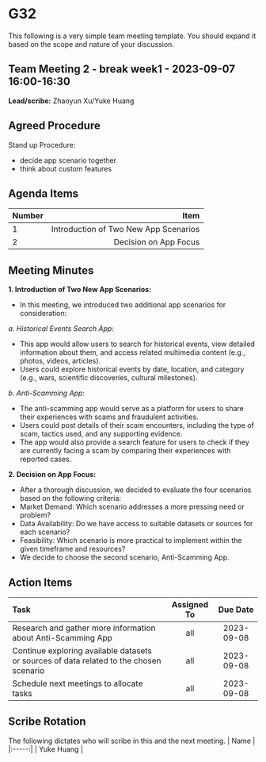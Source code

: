 # G32
This following is a very simple team meeting template. You should expand it based on the scope and nature of your discussion.

## Team Meeting 2 - break week1  - 2023-09-07 16:00-16:30
**Lead/scribe:** Zhaoyun Xu/Yuke Huang
<br>


## Agreed Procedure
Stand up Procedure: 
- decide app scenario together
- think about custom features  


## Agenda Items
| Number   |        Item |
|:---------|------------:|
| 1 | Introduction of Two New App Scenarios |
| 2 | Decision on App Focus |
## Meeting Minutes
**1. Introduction of Two New App Scenarios:**
- In this meeting, we introduced two additional app scenarios for consideration: 

*a. Historical Events Search App:*
- This app would allow users to search for historical events, view detailed information about them, and access related multimedia content (e.g., photos, videos, articles).
- Users could explore historical events by date, location, and category (e.g., wars, scientific discoveries, cultural milestones). 
 
*b. Anti-Scamming App:*
- The anti-scamming app would serve as a platform for users to share their experiences with scams and fraudulent activities.
- Users could post details of their scam encounters, including the type of scam, tactics used, and any supporting evidence.
- The app would also provide a search feature for users to check if they are currently facing a scam by comparing their experiences with reported cases.

**2.	Decision on App Focus:**
- After a thorough discussion, we decided to evaluate the four scenarios based on the following criteria:
- Market Demand: Which scenario addresses a more pressing need or problem?
- Data Availability: Do we have access to suitable datasets or sources for each scenario?
- Feasibility: Which scenario is more practical to implement within the given timeframe and resources?
- We decide to choose the second scenario, Anti-Scamming App.



## Action Items
| Task                                   | Assigned To |  Due Date  |
|:---------------------------------------|:-----------:|:----------:|
|Research and gather more information about Anti-Scamming App|  all   | 2023-09-08 |
|Continue exploring available datasets or sources of data related to the chosen scenario|  all   | 2023-09-08 |
|Schedule next meetings to allocate tasks |  all   | 2023-09-08 |




## Scribe Rotation
The following dictates who will scribe in this and the next meeting.
| Name |
|:-----:|
| Yuke Huang |

